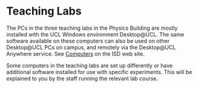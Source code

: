 # Teaching Labs

The PCs in the three teaching labs in the Physics Building are mostly installed with the UCL Windows environment Desktop@UCL. The same software available on these computers can also be used on other Desktop@UCL PCs on campus, and remotely via the Desktop@UCL Anywhere service. See [Computers](https://www.ucl.ac.uk/isd/services/computers) on the ISD web site.

Some computers in the teaching labs are set up differently or have additional software installed for use with specific experiments. This will be explained to you by the staff running the relevant lab course.